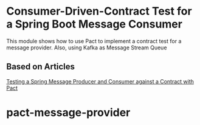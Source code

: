 # Consumer-Driven-Contract Test for a Spring Boot Message Consumer

This module shows how to use Pact to implement a contract test for a message provider.
Also, using Kafka as Message Stream Queue

## Based on Articles
[Testing a Spring Message Producer and Consumer against a Contract with Pact](https://reflectoring.io/cdc-pact-messages/)

# pact-message-provider

